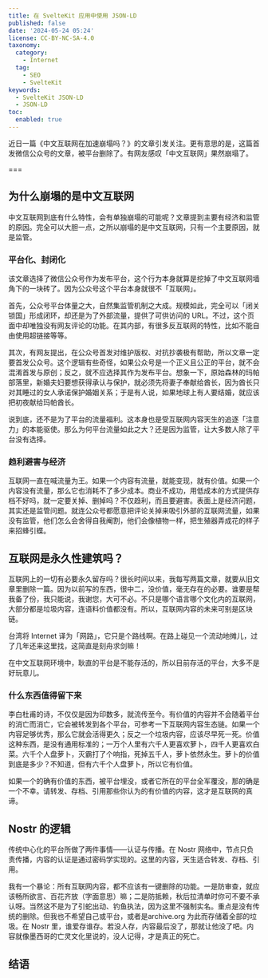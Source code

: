 ```yaml
---
title: 在 SvelteKit 应用中使用 JSON-LD
published: false
date: '2024-05-24 05:24'
license: CC-BY-NC-SA-4.0
taxonomy:
  category:
    - Internet
  tag:
    - SEO
    - SvelteKit
keywords:
  - SvelteKit JSON-LD
  - JSON-LD
toc:
  enabled: true
---
```


近日一篇《中文互联网在加速崩塌吗？》的文章引发关注。更有意思的是，这篇首发微信公众号的文章，被平台删除了。有网友感叹「中文互联网」果然崩塌了。

===

## 为什么崩塌的是中文互联网

中文互联网到底有什么特性，会有单独崩塌的可能呢？文章提到主要有经济和监管的原因。完全可以大胆一点，之所以崩塌的是中文互联网，只有一个主要原因，就是监管。

### 平台化、封闭化

该文章选择了微信公众号作为发布平台，这个行为本身就算是挖掉了中文互联网墙角下的一块砖了。因为公众号这个平台本身就很不「互联网」。

首先，公众号平台体量之大，自然集监管机制之大成。规模如此，完全可以「闭关锁国」形成闭环，却还是为了外部流量，提供了可供访问的 URL。不过，这个页面中却唯独没有网友评论的功能。在其内部，有很多反互联网的特性，比如不能自由使用超链接等等。

其次，有网友提出，在公众号首发对维护版权、对抗抄袭极有帮助，所以文章一定要首发公众号。这个逻辑有些奇怪，如果公众号是一个正义且公正的平台，就不会混淆首发与原创；反之，就不应选择其作为发布平台。想象一下，原始森林的玛帕部落里，新婚夫妇要想获得承认与保护，就必须先将妻子奉献给酋长，因为酋长只对其睡过的女人承诺保护婚姻关系；于是有人说，如果地球上有人要结婚，就应该把初夜献给玛帕酋长。

说到底，还不是为了平台的流量福利。这本身也是受互联网内容天生的追逐「注意力」的本能驱使。那么为何平台流量如此之大？还是因为监管，让大多数人除了平台没有选择。

### 趋利避害与经济

互联网一直在喊流量为王。如果一个内容有流量，就能变现，就有价值。如果一个内容没有流量，那么它也消耗不了多少成本。商业不成功，用低成本的方式提供存档不好吗，就一定要关掉、删掉吗？不仅趋利，而且要避害。表面上是经济问题，其实还是监管问题。就连公众号都愿意把评论关掉来吸引外部的互联网流量，如果没有监管，他们怎么会舍得自我阉割，他们会像植物一样，把生殖器弄成花的样子来招蜂引蝶。

## 互联网是永久性建筑吗？

互联网上的一切有必要永久留存吗？很长时间以来，我每写两篇文章，就要从旧文章里删除一篇。因为以前写的东西，很中二，没价值，毫无存在的必要。谁要是帮我备了份，我只能说，我谢您，大可不必。不只是哪个语言哪个文化内的互联网，大部分都是垃圾内容，连语料价值都没有。所以，互联网内容的未来可别是区块链。

台湾将 Internet 译为「网路」，它只是个路线啊。在路上碰见一个流动地摊儿，过了几年还来这里找，这简直是刻舟求剑嘛！

在中文互联网环境中，耿直的平台是不能存活的，所以目前存活的平台，大多不是好玩意儿。

### 什么东西值得留下来

李白杜甫的诗，不仅仅是因为印数多，就流传至今。有价值的内容并不会随着平台的消亡而消亡，它会被转发到各个平台，可参考一下互联网内容生态链。如果一个内容足够优秀，那么它就会活得更久；反之一个垃圾内容，应该尽早死一死。价值这种东西，是没有通用标准的；一万个人里有六千人更喜欢萝卜，四千人更喜欢白菜。六千个人盘萝卜，灭霸打了个响指，死掉五千人，萝卜依然永生。萝卜的价值到底是多少？不知道，但有六千个人盘萝卜，所以它有价值。

如果一个的确有价值的东西，被平台埋没，或者它所在的平台全军覆没，那的确是一个不幸。请转发、存档、引用那些你认为的有价值的内容，这才是互联网的真谛。

## Nostr 的逻辑

传统中心化的平台所做了两件事情——认证与传播。在 Nostr 网络中，节点只负责传播，内容的认证是通过密码学实现的。这里的内容，天生适合转发、存档、引用。

我有一个暴论：所有互联网内容，都不应该有一键删除的功能。一是防审查，就应该畅所欲言、百花齐放（字面意思）嘛；二是防抵赖，秋后拉清单时你可不要不承认呀。当然这不是为了引蛇出动、钓鱼执法，因为这里不强制实名。重点是没有传统的删除。但我也不希望自己或平台，或者是archive.org 为此而存储着全部的垃圾。在 Nostr 里，谁爱存谁存。若没人存，内容最后没了，那就让他没了吧。内容就像墨西哥的亡灵文化里说的，没人记得，才是真正的死亡。

## 结语